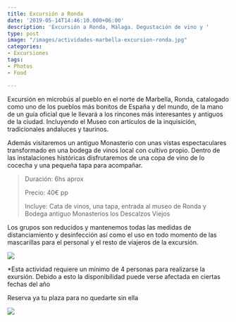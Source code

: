 ```yaml
---
title: Excursión a Ronda
date: '2019-05-14T14:46:10.000+06:00'
description: 'Excursión a Ronda, Málaga. Degustación de vino y '
type: post
image: "/images/actividades-marbella-excursion-ronda.jpg"
categories:
- Excursiones
tags:
- Photos
- Food

---
```

Excursión en microbús al pueblo en el norte de Marbella, Ronda, catalogado como uno de los pueblos más bonitos de España y del mundo, de la mano de un guía oficial que le llevará a los rincones más interesantes y antiguos de la ciudad. Incluyendo el Museo con artículos de la inquisición, tradicionales andaluces y taurinos.

Además visitaremos un antiguo Monasterio con unas vistas espectaculares transformado en una bodega de vinos local con cultivo propio. Dentro de las instalaciones históricas disfrutaremos de una copa de vino de lo cocecha y una pequeña tapa para acompañar.

> Duración: 6hs aprox
>
> Precio: 40€ pp
>
> Incluye: Cata de vinos, una tapa, entrada al museo de Ronda y Bodega antiguo Monasterios los Descalzos Viejos

Los grupos son reducidos y mantenemos todas las medidas de distanciamiento y desinfección así como el uso en todo momento de las mascarillas para el personal y el resto de viajeros de la excursión.

![](/images/actividades-excursion-a-ronda.jpg)

\*Esta actividad requiere un mínimo de 4 personas para realizarse la exursión. Debido a esto la disponibilidad puede verse afectada en ciertas fechas del año

Reserva ya tu plaza para no quedarte sin ella

[![](/images/boton-reservar-actividades.png)](https://www.actividadesmarbella.com/contact/ "Reservar")